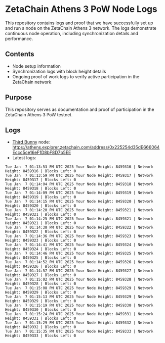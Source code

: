 # ZetaChain Athens 3 PoW Node Logs
This repository contains logs and proof that we have successfully set up and run a node on the ZetaChain Athens 3 network. The logs demonstrate continuous node operation, including synchronization details and performance.

## Contents
- Node setup information
- Synchronization logs with block height details
- Ongoing proof of work logs to verify active participation in the ZetaChain network

## Purpose
This repository serves as documentation and proof of participation in the ZetaChain Athens 3 PoW testnet.

## Logs

- [Third Bunny](https://thirdbunny.xyz/) node: https://athens.explorer.zetachain.com/address/0x225254d35dE666064Eccc5ce16eF1D8bF8D7b5EE
- Latest logs:
```
Tue Jan  7 01:13:53 PM UTC 2025 Your Node Height: 8459316 | Network Height: 8459316 | Blocks Left: 0
Tue Jan  7 01:13:59 PM UTC 2025 Your Node Height: 8459317 | Network Height: 8459317 | Blocks Left: 0
Tue Jan  7 01:14:04 PM UTC 2025 Your Node Height: 8459318 | Network Height: 8459318 | Blocks Left: 0
Tue Jan  7 01:14:09 PM UTC 2025 Your Node Height: 8459319 | Network Height: 8459319 | Blocks Left: 0
Tue Jan  7 01:14:15 PM UTC 2025 Your Node Height: 8459320 | Network Height: 8459320 | Blocks Left: 0
Tue Jan  7 01:14:20 PM UTC 2025 Your Node Height: 8459321 | Network Height: 8459321 | Blocks Left: 0
Tue Jan  7 01:14:25 PM UTC 2025 Your Node Height: 8459321 | Network Height: 8459321 | Blocks Left: 0
Tue Jan  7 01:14:30 PM UTC 2025 Your Node Height: 8459322 | Network Height: 8459322 | Blocks Left: 0
Tue Jan  7 01:14:36 PM UTC 2025 Your Node Height: 8459323 | Network Height: 8459323 | Blocks Left: 0
Tue Jan  7 01:14:41 PM UTC 2025 Your Node Height: 8459324 | Network Height: 8459324 | Blocks Left: 0
Tue Jan  7 01:14:46 PM UTC 2025 Your Node Height: 8459325 | Network Height: 8459325 | Blocks Left: 0
Tue Jan  7 01:14:52 PM UTC 2025 Your Node Height: 8459326 | Network Height: 8459326 | Blocks Left: 0
Tue Jan  7 01:14:57 PM UTC 2025 Your Node Height: 8459327 | Network Height: 8459327 | Blocks Left: 0
Tue Jan  7 01:15:02 PM UTC 2025 Your Node Height: 8459328 | Network Height: 8459328 | Blocks Left: 0
Tue Jan  7 01:15:08 PM UTC 2025 Your Node Height: 8459329 | Network Height: 8459329 | Blocks Left: 0
Tue Jan  7 01:15:13 PM UTC 2025 Your Node Height: 8459329 | Network Height: 8459329 | Blocks Left: 0
Tue Jan  7 01:15:19 PM UTC 2025 Your Node Height: 8459330 | Network Height: 8459330 | Blocks Left: 0
Tue Jan  7 01:15:24 PM UTC 2025 Your Node Height: 8459331 | Network Height: 8459331 | Blocks Left: 0
Tue Jan  7 01:15:29 PM UTC 2025 Your Node Height: 8459332 | Network Height: 8459332 | Blocks Left: 0
Tue Jan  7 01:15:35 PM UTC 2025 Your Node Height: 8459333 | Network Height: 8459333 | Blocks Left: 0
```
